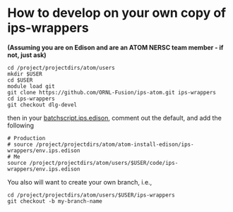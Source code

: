 # How to develop on your own copy of ips-wrappers

**(Assuming you are on Edison and are an ATOM NERSC team member - if not, just ask)**

```
cd /project/projectdirs/atom/users
mkdir $USER
cd $USER
module load git
git clone https://github.com/ORNL-Fusion/ips-atom.git ips-wrappers
cd ips-wrappers
git checkout dlg-devel
```

then in your [batchscript.ips.edison](ips-atom/template.batchscript.ips.edison), comment out the default, and add the following

```
# Production
# source /project/projectdirs/atom/atom-install-edison/ips-wrappers/env.ips.edison
# Me
source /project/projectdirs/atom/users/$USER/code/ips-wrappers/env.ips.edison
```

You also will want to create your own branch, i.e., 

```
cd /project/projectdirs/atom/users/$USER/ips-wrappers
git checkout -b my-branch-name

```
